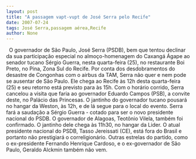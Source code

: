 ```yaml
---
layout: post
title: "A passagem vapt-vupt de José Serra pelo Recife"
date: 2007-07-24
tags: José Serra,passagem aérea,Recife
author: None
---
```

&nbsp;
O governador de S&atilde;o Paulo, Jos&eacute; Serra (PSDB), bem que tentou declinar da sua participa&ccedil;&atilde;o especial no almo&ccedil;o-homenagem do Caxang&aacute; &Aacute;gape ao senador tucano S&eacute;rgio Guerra, nesta quarta-feira (25), no restaurante Boi Preto, no Pina, Zona Sul do Recife.
Por conta dos desdobramentos do desastre de Congonhas com o airbus da TAM, Serra n&atilde;o quer e nem pode se ausentar de S&atilde;o Paulo. Ele chega ao Recife &agrave;s 12h desta quarta-feira (25) e seu retorno est&aacute; previsto para &agrave;s 15h. 
Com o hor&aacute;rio corrido, Serra cancelou a visita que faria ao governador Eduardo Campos (PSB), a convite deste, no Pal&aacute;cio das Princesas.
O jantinho do governador tucano pousar&aacute; no hangar da Weston, &agrave;s 12h, e de l&aacute; segue para o local do evento. Serra far&aacute; a sauda&ccedil;&atilde;o a S&eacute;rgio Guerra - cotado para ser o novo presidente nacional do PSDB. 
O governador de Alagoas, Teot&ocirc;nio Vilela, tamb&eacute;m foi confirmado. O jantinho dele chega &agrave;s 11h30, no hangar da Lider. 
O atual presidente nacional do PSDB, Tasso Jereissati (CE), est&aacute; fora do Brasil e portanto n&atilde;o prestigiar&aacute; o correligion&aacute;rio. Outras estrelas do partido, como o ex-presidente Fernando Henrique Cardoso, e o ex-governador de S&atilde;o Paulo, Geraldo Alckmin tamb&eacute;m n&atilde;o vem. 